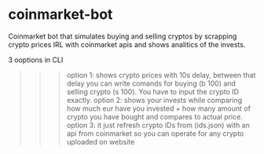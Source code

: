 # coinmarket-bot
Coinmarket bot that simulates buying and selling cryptos by scrapping crypto prices IRL with coinmarket apis and shows analitics of the invests.

3 ooptions in CLI
>>> option 1: shows crypto prices with 10s delay, between that delay you can write comands for buying (b 100) and selling crypto (s 100). You have to input the crypto ID exactly.
>>> option 2: shows your invests while comparing how much eur have you invested + how many amount of crypto you have bought and compares to actual price.
>>> option 3: it just refresh crypto IDs from (ids.json) with an api from coinmarket so you can operate for any crypto uploaded on website
